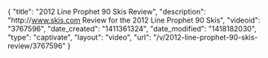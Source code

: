 {
    "title": "2012 Line Prophet 90 Skis Review",
    "description": "http:\/\/www.skis.com Review for the 2012 Line Prophet 90 Skis",
    "videoid": "3767596",
    "date_created": "1411361324",
    "date_modified": "1418182030",
    "type": "captivate",
    "layout": "video",
    "url": "\/v\/2012-line-prophet-90-skis-review\/3767596"
}